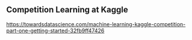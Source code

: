 ## Competition Learning at Kaggle

https://towardsdatascience.com/machine-learning-kaggle-competition-part-one-getting-started-32fb9ff47426 


